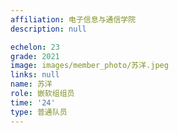 ```yaml
---
affiliation: 电子信息与通信学院
description: null

echelon: 23
grade: 2021
image: images/member_photo/苏洋.jpeg
links: null
name: 苏洋
role: 嵌软组组员
time: '24'
type: 普通队员
---
```

